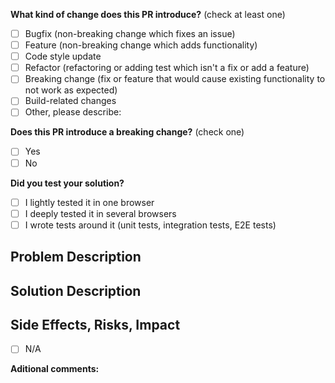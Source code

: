 <!--
Please make sure to read the Contributing Guidelines:
https://github.com/Jam3/library/CONTRIBUTING.md
-->

<!--- Provide a general summary of your changes in the PR Title -->

**What kind of change does this PR introduce?** (check at least one)

- [ ] Bugfix (non-breaking change which fixes an issue)
- [ ] Feature (non-breaking change which adds functionality)
- [ ] Code style update
- [ ] Refactor (refactoring or adding test which isn't a fix or add a feature)
- [ ] Breaking change (fix or feature that would cause existing functionality to not work as expected)
- [ ] Build-related changes
- [ ] Other, please describe:

**Does this PR introduce a breaking change?** (check one)

- [ ] Yes
- [ ] No

**Did you test your solution?**

- [ ] I lightly tested it in one browser
- [ ] I deeply tested it in several browsers
- [ ] I wrote tests around it (unit tests, integration tests, E2E tests)

## Problem Description

<!--- Describe the problem briefly or reference related issues -->

## Solution Description

<!--- Describe your changes in detail -->

## Side Effects, Risks, Impact

<!--- May your changes break other parts of the application? -->

- [ ] N/A

**Aditional comments:**
